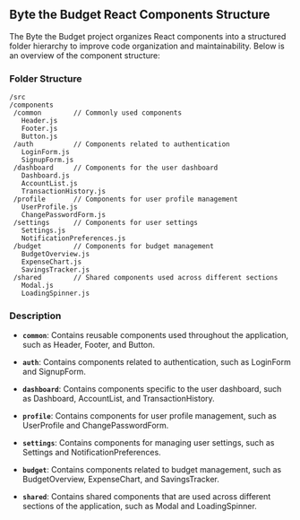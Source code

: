 ## Byte the Budget React Components Structure

The Byte the Budget project organizes React components into a structured folder hierarchy to improve code organization and maintainability. Below is an overview of the component structure:

### Folder Structure
   ```
   /src
  /components
    /common        // Commonly used components
      Header.js
      Footer.js
      Button.js
    /auth          // Components related to authentication
      LoginForm.js
      SignupForm.js
    /dashboard     // Components for the user dashboard
      Dashboard.js
      AccountList.js
      TransactionHistory.js
    /profile       // Components for user profile management
      UserProfile.js
      ChangePasswordForm.js
    /settings      // Components for user settings
      Settings.js
      NotificationPreferences.js
    /budget        // Components for budget management
      BudgetOverview.js
      ExpenseChart.js
      SavingsTracker.js
    /shared        // Shared components used across different sections
      Modal.js
      LoadingSpinner.js
 ```

### Description

- **`common`**: Contains reusable components used throughout the application, such as Header, Footer, and Button.

- **`auth`**: Contains components related to authentication, such as LoginForm and SignupForm.

- **`dashboard`**: Contains components specific to the user dashboard, such as Dashboard, AccountList, and TransactionHistory.

- **`profile`**: Contains components for user profile management, such as UserProfile and ChangePasswordForm.

- **`settings`**: Contains components for managing user settings, such as Settings and NotificationPreferences.

- **`budget`**: Contains components related to budget management, such as BudgetOverview, ExpenseChart, and SavingsTracker.

- **`shared`**: Contains shared components that are used across different sections of the application, such as Modal and LoadingSpinner.
